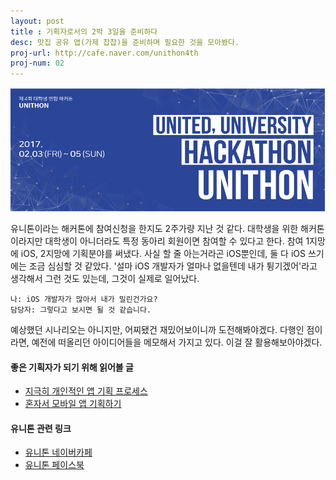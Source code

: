 ```yaml
---
layout: post
title : 기획자로서의 2박 3일을 준비하다
desc: 맛집 공유 앱(가제 찹찹)을 준비하며 필요한 것을 모아봤다.
proj-url: http://cafe.naver.com/unithon4th
proj-num: 02
---
```



![유니톤 카페 로고](/images/unithonCafeLogo.png)

유니톤이라는 해커톤에 참여신청을 한지도 2주가량 지난 것 같다. 대학생을 위한 해커톤이라지만 대학생이 아니더라도 특정 동아리 회원이면 참여할 수 있다고 한다. 참여 1지망에 iOS, 2지망에 기획분야를 써냈다. 사실 할 줄 아는거라곤 iOS뿐인데, 둘 다 iOS 쓰기에는 조금 심심할 것 같았다. '설마 iOS 개발자가 얼마나 없을텐데 내가 튕기겠어'라고 생각해서 그런 것도 있는데, 그것이 실제로 일어났다. 

	나: iOS 개발자가 많아서 내가 밀린건가요?
	담당자: 그렇다고 보시면 될 것 같습니다.
	
예상했던 시나리오는 아니지만, 어찌됐건 재밌어보이니까 도전해봐야겠다. 다행인 점이라면, 예전에 떠올리던 아이디어들을 메모해서 가지고 있다. 이걸 잘 활용해보아야겠다.




#### 좋은 기획자가 되기 위해 읽어볼 글
* [지극히 개인적인 앱 기획 프로세스](https://brunch.co.kr/@shootst/17)
* [혼자서 모바일 앱 기획하기](http://www.slideshare.net/aksmj/ss-47849372)

#### 유니톤 관련 링크
* [유니톤 네이버카페](http://cafe.naver.com/unithon4th)
* [유니톤 페이스북](https://www.facebook.com/unithonWithU)

